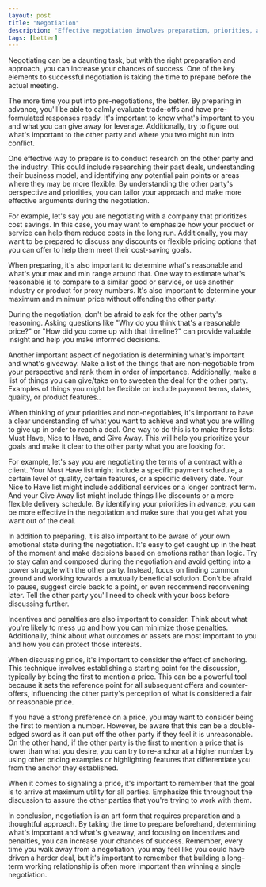```yaml
---
layout: post
title: "Negotiation"
description: "Effective negotiation involves preparation, priorities, and flexibility."
tags: [better]
---
```


Negotiating can be a daunting task, but with the right preparation and
approach, you can increase your chances of success. One of the key elements to
successful negotiation is taking the time to prepare before the actual
meeting.

The more time you put into pre-negotiations, the better. By preparing in
advance, you'll be able to calmly evaluate trade-offs and have pre-formulated
responses ready. It's important to know what's important to you and what you
can give away for leverage. Additionally, try to figure out what's important
to the other party and where you two might run into conflict.

One effective way to prepare is to conduct research on the other party and the
industry. This could include researching their past deals, understanding their
business model, and identifying any potential pain points or areas where they
may be more flexible. By understanding the other party's perspective and
priorities, you can tailor your approach and make more effective arguments
during the negotiation.

For example, let's say you are negotiating with a company that prioritizes
cost savings. In this case, you may want to emphasize how your product or
service can help them reduce costs in the long run. Additionally, you may want
to be prepared to discuss any discounts or flexible pricing options that you
can offer to help them meet their cost-saving goals.

When preparing, it's also important to determine what's reasonable and what's
your max and min range around that. One way to estimate what's reasonable is
to compare to a similar good or service, or use another industry or product
for proxy numbers. It's also important to determine your maximum and minimum
price without offending the other party.

During the negotiation, don't be afraid to ask for the other party's
reasoning. Asking questions like "Why do you think that's a reasonable price?"
or "How did you come up with that timeline?" can provide valuable insight and
help you make informed decisions.

Another important aspect of negotiation is determining what's important and
what's giveaway. Make a list of the things that are non-negotiable from your
perspective and rank them in order of importance. Additionally, make a list of
things you can give/take on to sweeten the deal for the other party. Examples
of things you might be flexible on include payment terms, dates, quality, or
product features..

When thinking of your priorities and non-negotiables, it's important to have a
clear understanding of what you want to achieve and what you are willing to
give up in order to reach a deal. One way to do this is to make three lists:
Must Have, Nice to Have, and Give Away. This will help you prioritize your
goals and make it clear to the other party what you are looking for.

For example, let's say you are negotiating the terms of a contract with a
client. Your Must Have list might include a specific payment schedule, a
certain level of quality, certain features, or a specific delivery date. Your
Nice to Have list might include additional services or a longer contract
term. And your Give Away list might include things like discounts or a more
flexible delivery schedule. By identifying your priorities in advance, you can
be more effective in the negotiation and make sure that you get what you want
out of the deal.

In addition to preparing, it is also important to be aware of your own
emotional state during the negotiation. It's easy to get caught up in the heat
of the moment and make decisions based on emotions rather than logic. Try to
stay calm and composed during the negotiation and avoid getting into a power
struggle with the other party. Instead, focus on finding common ground and
working towards a mutually beneficial solution. Don't be afraid to pause,
suggest circle back to a point, or even recommend reconvening later.  Tell the
other party you'll need to check with your boss before discussing further.

Incentives and penalties are also important to consider. Think about what
you're likely to mess up and how you can minimize those
penalties. Additionally, think about what outcomes or assets are most
important to you and how you can protect those interests.

When discussing price, it's important to consider the effect of
anchoring. This technique involves establishing a starting point for the
discussion, typically by being the first to mention a price. This can be a
powerful tool because it sets the reference point for all subsequent offers
and counter-offers, influencing the other party's perception of what is
considered a fair or reasonable price.

If you have a strong preference on a price, you may want to consider being the
first to mention a number. However, be aware that this can be a double-edged
sword as it can put off the other party if they feel it is unreasonable. On
the other hand, if the other party is the first to mention a price that is
lower than what you desire, you can try to re-anchor at a higher number by
using other pricing examples or highlighting features that differentiate you
from the anchor they established.

When it comes to signaling a price, it's important to remember that the goal
is to arrive at maximum utility for all parties. Emphasize this throughout the
discussion to assure the other parties that you're trying to work with them.

In conclusion, negotiation is an art form that requires preparation and a
thoughtful approach. By taking the time to prepare beforehand, determining
what's important and what's giveaway, and focusing on incentives and
penalties, you can increase your chances of success. Remember, every time you
walk away from a negotiation, you may feel like you could have driven a harder
deal, but it's important to remember that building a long-term working
relationship is often more important than winning a single negotiation.



[npr]: http://www.npr.org/sections/money/2012/12/28/168197017/what-a-former-fbi-hostage-negotiator-can-teach-us-about-the-fiscal-cliff
[Harvard]: https://en.m.wikipedia.org/wiki/Method_of_Harvard_Principled_Negotiation
